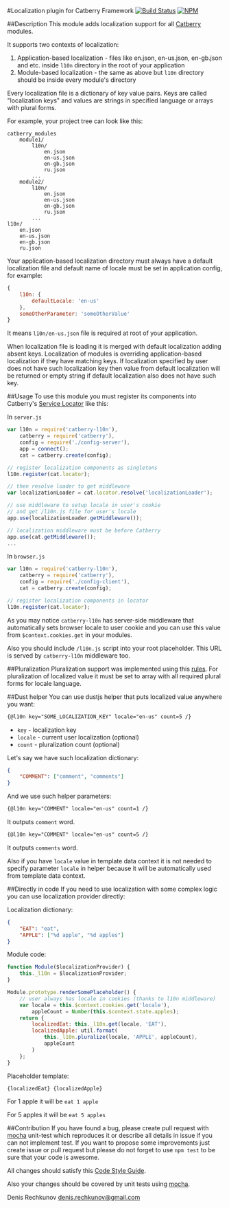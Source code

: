 #Localization plugin for Catberry Framework [![Build Status](https://travis-ci.org/catberry/catberry-l10n.png?branch=master)](https://travis-ci.org/catberry/catberry-l10n)
[![NPM](https://nodei.co/npm/catberry-l10n.png)](https://nodei.co/npm/catberry-l10n/)

##Description
This module adds localization support for all [Catberry](https://github.com/catberry/catberry) modules.

It supports two contexts of localization:
 1. Application-based localization - files like en.json, en-us.json, 
 en-gb.json and etc. inside `l10n` directory in the root of your application
 2. Module-based localization - the same as above but `l10n` directory should 
 be inside every module's directory

Every localization file is a dictionary of key value pairs. 
Keys are called "localization keys" and values are strings in specified 
language or arrays with plural forms.

For example, your project tree can look like this:

```
catberry_modules
	module1/
		l10n/
			en.json
			en-us.json
			en-gb.json
			ru.json
		...
	module2/
		l10n/
			en.json
			en-us.json
			en-gb.json
			ru.json
		...
l10n/
	en.json
	en-us.json
	en-gb.json
	ru.json
```

Your application-based localization directory must always have a default 
localization file and default name of locale must be set in application config, 
for example:

```javascript
{
	l10n: {
		defaultLocale: 'en-us'
	},
	someOtherParameter: 'someOtherValue'
}
```
It means `l10n/en-us.json` file is required at root of your application.

When localization file is loading it is merged with default localization adding 
absent keys. Localization of modules is overriding application-based 
localization if they have matching keys. If localization specified by user 
does not have such localization key then value from default localization will 
be returned or empty string if default localization also does not have such key.

##Usage
To use this module you must register its components into Catberry's 
[Service Locator](https://github.com/catberry/catberry-locator) like this:

In `server.js`

```javascript
var l10n = require('catberry-l10n'),
	catberry = require('catberry'),
	config = require('./config-server'),
	app = connect();
	cat = catberry.create(config);

// register localization components as singletons
l10n.register(cat.locator);

// then resolve loader to get middleware
var localizationLoader = cat.locator.resolve('localizationLoader');

// use middleware to setup locale in user's cookie
// and get /l10n.js file for user's locale
app.use(localizationLoader.getMiddleware());

// localization middleware must be before Catberry
app.use(cat.getMiddleware());
...
```

In `browser.js`

```javascript
var l10n = require('catberry-l10n'),
	catberry = require('catberry'),
	config = require('./config-client'),
	cat = catberry.create(config);

// register localization components in locator
l10n.register(cat.locator);

```

As you may notice `catberry-l10n` has server-side middleware that automatically sets
browser locale to user cookie and you can use this value from `$context.cookies.get` in
your modules.

Also you should include `/l10n.js` script into your root placeholder. This URL is
served by `catberry-l10n` middleware too.

##Pluralization
Pluralization support was implemented using this [rules](https://github.com/translate/l10n-guide/blob/master/docs/l10n/pluralforms.rst).
For pluralization of localized value it must be set to array with all required 
plural forms for locale language.

##Dust helper
You can use dustjs helper that puts localized value anywhere you want:

```html
{@l10n key="SOME_LOCALIZATION_KEY" locale="en-us" count=5 /}
```

* `key` - localization key
* `locale` - current user localization (optional)
* `count` - pluralization count (optional)

Let's say we have such localization dictionary:

```json
{
	"COMMENT": ["comment", "comments"]
}
```

And we use such helper parameters:

```html
{@l10n key="COMMENT" locale="en-us" count=1 /}
```
It outputs `comment` word.

```html
{@l10n key="COMMENT" locale="en-us" count=5 /}
```
It outputs `comments` word.

Also if you have `locale` value in template data context it is not needed to 
specify parameter `locale` in helper because it will be automatically used from
template data context.

##Directly in code
If you need to use localization with some complex logic you can use
localization provider directly:

Localization dictionary:

```json
{
	"EAT": "eat",
	"APPLE": ["%d apple", "%d apples"]
}
```

Module code:

```javascript
function Module($localizationProvider) {
	this._l10n = $localizationProvider;
}

Module.prototype.renderSomePlaceholder() {
	// user always has locale in cookies (thanks to l10n middleware)
	var locale = this.$context.cookies.get('locale'),
		appleCount = Number(this.$context.state.apples);
	return {
		localizedEat: this._l10n.get(locale, 'EAT'),
		localizedApple: util.format(
			this._l10n.pluralize(locale, 'APPLE', appleCount),
			appleCount
		)
	};
}
```

Placeholder template:

```html
{localizedEat} {localizedApple}
```

For 1 apple it will be `eat 1 apple`

For 5 apples it will be `eat 5 apples`

##Contribution
If you have found a bug, please create pull request with [mocha](https://www.npmjs.org/package/mocha) 
unit-test which reproduces it or describe all details in issue if you can not 
implement test. If you want to propose some improvements just create issue or 
pull request but please do not forget to use `npm test` to be sure that your 
code is awesome.

All changes should satisfy this [Code Style Guide](https://github.com/catberry/catberry/blob/master/docs/code-style-guide.md).

Also your changes should be covered by unit tests using [mocha](https://www.npmjs.org/package/mocha).

Denis Rechkunov <denis.rechkunov@gmail.com>
